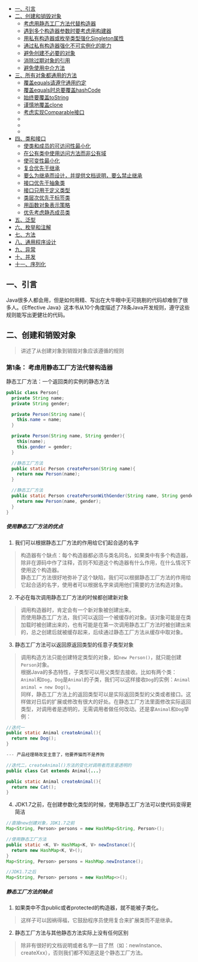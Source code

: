 + [一、引言](#chapter1)
+ [二、创建和销毁对象](#chapter2)
   - [考虑用静态工厂方法代替构造器](#rule1)
   - [遇到多个构造器参数时要考虑用构建器]()
   - [用私有构造器或枚举类型强化Singleton属性]()
   - [通过私有构造器强化不可实例化的能力]()
   - [避免创建不必要的对象]()
   - [消除过期对象的引用]()
   - [避免使用中介方法]()
+ [三、所有对象都通用的方法]()
   - [覆盖equals请遵守通用约定]()
   - [覆盖equals时总要覆盖hashCode]()
   - [始终要覆盖toString]()
   - [谨慎地覆盖clone]()
   - [考虑实现Comparable接口]()
   - []()
   - []()
   - []()
+ [四、类和接口]()
   - [使类和成员的可访问性最小化]()
   - [在公有类中使用访问方法而非公有域]()
   - [使可变性最小化]()
   - [复合优先于继承]()
   - [要么为继承而设计，并提供文档说明，要么禁止继承]()
   - [接口优先于抽象类]()
   - [接口只用于定义类型]()
   - [类层次优先于标签类]()
   - [用函数对象表示策略]()
   - [优先考虑静态成员类]()
+ [五、泛型]()
+ [六、枚举和注解]()
+ [七、方法]()
+ [八、通用程序设计]()
+ [九、异常]()
+ [十、并发]()
+ [十一、序列化]()

## <span id="chapter1">一、引言</span>
Java很多人都会用，但是如何用精、写出在大牛眼中无可挑剔的代码却难倒了很多人。《Effective Java》这本书从10个角度描述了78条Java开发规则，遵守这些规则能写出更健壮的代码。

## <span id="chapter2">二、创建和销毁对象</span>
>讲述了从创建对象到销毁对象应该遵循的规则

### 第1条： <span id="rule1">考虑用静态工厂方法代替构造器</span>
静态工厂方法：一个返回类的实例的静态方法
```Java
public class Person{
  private String name;
  private String gender;

  private Person(String name){
    this.name = name;
  }

  private Person(String name, String gender){
    this(name);
    this.gender = gemder;
  }

  //静态工厂方法
  public static Person createPerson(String name){
    return new Person(name);
  }

  //静态工厂方法
  public static Person createPersonWithGender(String name, String gender){
    return new Person(name, gender);
  }
}
```

##### 使用静态工厂方法的优点
1. 我们可以根据静态工厂方法的作用给它们起合适的名字
>构造器有个缺点：每个构造器都必须与类名同名，如果类中有多个构造器，除非在源码中作了注释，否则不知道这个构造器有什么作用，在什么情况下使用这个构造器。   
静态工厂方法很好地弥补了这个缺陷，我们可以根据静态工厂方法的作用给它起合适的名字，使用者可以根据名字来调用他们需要的方法构造对象。

2. 不必在每次调用静态工厂方法的时候都创建新对象
>调用构造器时，肯定会有一个新对象被创建出来。   
而使用静态工厂方法，我们可以返回一个被缓存的对象。该对象可能是在类加载时被创建出来的，也有可能是在第一次调用静态工厂方法时被创建出来的，总之创建后就被缓存起来，后续通过静态工厂方法从缓存中取对象。

3. 静态工厂方法可以返回原返回类型的任意子类型对象
>调用构造方法只能创建特定类型的对象，如`new Person()`，就只能创建`Person`对象。   
根据Java的多态特性，子类型可以用父类型去接收。比如有两个类：`Animal`和`Dog`，`Dog`是`Animal`的子类，我们可以这样接收`Dog`的实例：`Animal animal = new Dog()`。   
同样，静态工厂方法上的返回类型可以是实际返回类型的父类或者接口。这样做对日后的扩展或修改有很大的好处。在静态工厂方法里面修改实际返回类型，对调用者是透明的，无需调用者做任何改动。还是拿`Animal`和`Dog`举例：

```Java
//迭代一
public static Animal createAnimal(){
  return new Dog();
}

--- 产品经理萌改变主意了，他要养猫而不是养狗

//迭代二，createAnimal()方法的变化对调用者而言是透明的
public class Cat extends Animal{...}

public static Animal createAnimal(){
  return new Cat();
}
```

4. JDK1.7之前，在创建参数化类型的时候，使用静态工厂方法可以使代码变得更简洁

```Java
//直接new创建对象，JDK1.7之前
Map<String, Person> persons = new HashMap<String, Person>();

//使用静态工厂方法
public static <K, V> HashMap<K, V> newInstance(){
  return new HashMap<K, V>();
}
Map<String, Person> persons = HashMap.newInstance();

//JDK1.7之后
Map<String, Person> persons = new HashMap<>();
```

##### 静态工厂方法的缺点
1. 如果类中不含public或者protected的构造器，就不能被子类化。
>这样子可以因祸得福，它鼓励程序员使用复合来扩展类而不是继承。

2. 静态工厂方法与其他静态方法实际上没有任何区别
>除非有很好的文档说明或者名字一目了然（如：newInstance、createXxx），否则我们都不知道这是个静态工厂方法。
